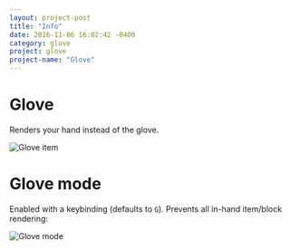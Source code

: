 ```yaml
---
layout: project-post
title: "Info"
date: 2016-11-06 16:02:42 -0400
category: glove
project: glove
project-name: "Glove"
---
```


<h1><span class="mcitem" data-item="glove:glove"></span>Glove</h1>
Renders your hand instead of the glove.

![Glove item](https://i.imgur.com/5a2M4Ou.png)

<canvas class="recipe crafting" data-input="wool,empty,empty,empty,leather,empty,empty,empty,empty" data-output="glove:glove"></canvas>

# Glove mode
Enabled with a keybinding (defaults to `G`). Prevents all in-hand item/block rendering:

![Glove mode](https://i.imgur.com/iYAZds2.png)